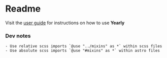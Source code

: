 # Readme

Visit the [user guide](/userguide) for instructions on how to use **Yearly**

### Dev notes

```
- Use relative scss imports `@use "../mixins" as *` within scss files
- Use absolute scss imports `@use "#mixins" as *` within astro files
```
